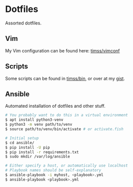 Dotfiles
========

Assorted dotfiles.

Vim
---

My Vim configuration can be found here:
[timss/vimconf](https://github.com/timss/vimconf)

Scripts
-------

Some scripts can be found in [timss/bin](https://github.com/timss/bin), or over
at my [gist](https://gist.github.com/timss).

Ansible
-------

Automated installation of dotfiles and other stuff.

```sh
# You probably want to do this in a virtual environment
$ apt install python3-venv
$ python3 -m venv path/to/venv
$ source path/to/venv/bin/activate # or activate.fish

# Initial setup
$ cd ansible/
$ pip install -U pip
$ pip install -r requirements.txt
$ sudo mkdir /var/log/ansible

# Either specify a host, or automatically use localhost
# Playbook names should be self-explanatory
$ ansible-playbook -i myhost, <playbook>.yml
$ ansible-playbook <playbook>.yml
```
